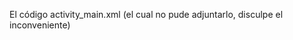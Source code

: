 <script src="https://gist.github.com/Llubi-l/a5bd14fa5948552a2373b2de06926ce3.js"></script>
El código activity_main.xml (el cual no pude adjuntarlo, disculpe el inconveniente)
